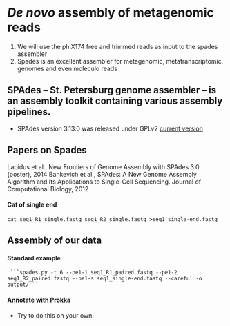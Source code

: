 # *De novo* assembly of metagenomic reads

1. We will use the phiX174 free and trimmed reads as input to the spades assembler
2. Spades is an excellent assembler for metagenomic, metatranscriptomic, genomes and even moleculo reads

## SPAdes – St. Petersburg genome assembler – is an assembly toolkit containing various assembly pipelines. 
- SPAdes version 3.13.0 was released under GPLv2 [current version](http://cab.spbu.ru/software/spades/)

## Papers on Spades
Lapidus et al.,  New Frontiers of Genome Assembly with SPAdes 3.0.	(poster), 2014
Bankevich et al., SPAdes: A New Genome Assembly Algorithm and Its Applications to Single-Cell Sequencing.	Journal of Computational Biology, 2012

#### Cat of single end

```cat seq1_R1_single.fastq seq1_R2_single.fastq >seq1_single-end.fastq```

## Assembly of our data

#### Standard example
     ```spades.py -t 6 --pe1-1 seq1_R1_paired.fastq --pe1-2 seq1_R2_paired.fastq --pe1-s seq1_single-end.fastq --careful -o output/```

#### Annotate with Prokka
- Try to do this on your own.
